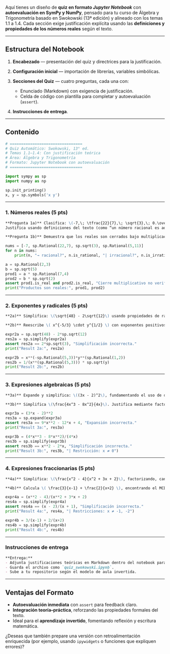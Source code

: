 




Aquí tienes un diseño de **quiz en formato *Jupyter Notebook*** con **autoevaluación en SymPy y NumPy**, pensado para tu curso de Álgebra y Trigonometría basado en Swokowski (13ª edición) y alineado con los temas 1.1 a 1.4. Cada sección exige justificación explícita usando las **definiciones y propiedades de los números reales** según el texto.

---

## Estructura del Notebook

1. **Encabezado** — presentación del quiz y directrices para la justificación.
2. **Configuración inicial** — importación de librerías, variables simbólicas.
3. **Secciones del Quiz** — cuatro preguntas, cada una con:

   * Enunciado (Markdown) con exigencia de justificación.
   * Celda de código con plantilla para completar y autoevaluación (`assert`).
4. **Instrucciones de entrega**.

---

## Contenido

```python
# ================================
# Quiz Automático: Swokowski, 13° ed.
# Temas 1.1–1.4: Con justificación teórica
# Área: Álgebra y Trigonometría
# Formato: Jupyter Notebook con autoevaluación
# ================================

import sympy as sp
import numpy as np

sp.init_printing()
x, y = sp.symbols('x y')
```

---

### 1. Números reales (5 pts)

```markdown
**Pregunta 1a)** Clasifica: \(-7,\; \tfrac{22}{7},\; \sqrt{3},\; 0.\overline{45}\).  
Justifica usando definiciones del texto (como “un número racional es aquel que puede expresarse como a/b con a, b enteros y b≠0”) y menciona la propiedad de cierre bajo suma o multiplicación.

**Pregunta 1b)** Demuestra que los reales son cerrados bajo multiplicación, con un ejemplo racional y otro irracional.
```

```python
nums = [-7, sp.Rational(22,7), sp.sqrt(3), sp.Rational(5,11)]
for n in nums:
    print(n, "→ racional?", n.is_rational, "| irracional?", n.is_irrational)

a = sp.Rational(2,3)
b = sp.sqrt(5)
prod1 = a * sp.Rational(7,4)
prod2 = b * sp.sqrt(2)
assert prod1.is_real and prod2.is_real, "Cierre multiplicativo no verificado."
print("Productos son reales:", prod1, prod2)
```

---

### 2. Exponentes y radicales (5 pts)

```markdown
**2a)** Simplifica: \(\sqrt{48} - 2\sqrt{12}\) usando propiedades de radicales.

**2b)** Reescribe \( x^{-5/3} \cdot y^{1/2} \) con exponentes positivos y radicales, explicando la ley de exponentes negativos.
```

```python
expr2a = sp.sqrt(48) - 2*sp.sqrt(12)
res2a = sp.simplify(expr2a)
assert res2a == 2*sp.sqrt(3), "Simplificación incorrecta."
print("Result 2a:", res2a)

expr2b = x**(-sp.Rational(5,3))*y**(sp.Rational(1,2))
res2b = 1/(x**(sp.Rational(5,3))) * sp.sqrt(y)
print("Result 2b:", res2b)
```

---

### 3. Expresiones algebraicas (5 pts)

```markdown
**3a)** Expande y simplifica: \((3x - 2)^2\), fundamentando el uso de distributividad.

**3b)** Simplifica \(\frac{4x^3 - 8x^2}{4x}\). Justifica mediante factorización, cancelación y propiedades de cocientes, indicando \(x ≠ 0\).
```

```python
expr3a = (3*x - 2)**2
res3a = sp.expand(expr3a)
assert res3a == 9*x**2 - 12*x + 4, "Expansión incorrecta."
print("Result 3a:", res3a)

expr3b = (4*x**3 - 8*x**2)/(4*x)
res3b = sp.simplify(expr3b)
assert res3b == x**2 - 2*x, "Simplificación incorrecta."
print("Result 3b:", res3b, "| Restricción: x ≠ 0")
```

---

### 4. Expresiones fraccionarias (5 pts)

```markdown
**4a)** Simplifica: \(\frac{x^2 - 4}{x^2 + 3x + 2}\), factorizando, cancelando, y mencionando las restricciones \(x ≠ -1, -2\).

**4b)** Calcula \( \frac{3}{x-1} + \frac{2}{x+2} \), encontrando el MCD, simplificando y mencionando la propiedad de cierre en suma de fracciones reales.
```

```python
expr4a = (x**2 - 4)/(x**2 + 3*x + 2)
res4a = sp.simplify(expr4a)
assert res4a == (x - 2)/(x + 1), "Simplificación incorrecta."
print("Result 4a:", res4a, "| Restricciones: x ≠ -1, -2")

expr4b = 3/(x-1) + 2/(x+2)
res4b = sp.simplify(expr4b)
print("Result 4b:", res4b)
```

---

### Instrucciones de entrega

```markdown
**Entrega:**
- Adjunta justificaciones teóricas en Markdown dentro del notebook para cada paso.
- Guarda el archivo como `quiz_swokowski.ipynb`.
- Sube a tu repositorio según el modelo de aula invertida.
```

---

## Ventajas del Formato

* **Autoevaluación inmediata** con `assert` para feedback claro.
* **Integración teoría–práctica**, reforzando las propiedades formales del texto.
* Ideal para el **aprendizaje invertido**, fomentando reflexión y escritura matemática.

¿Deseas que también prepare una versión con retroalimentación enriquecida (por ejemplo, usando `ipywidgets` o funciones que expliquen errores)?

